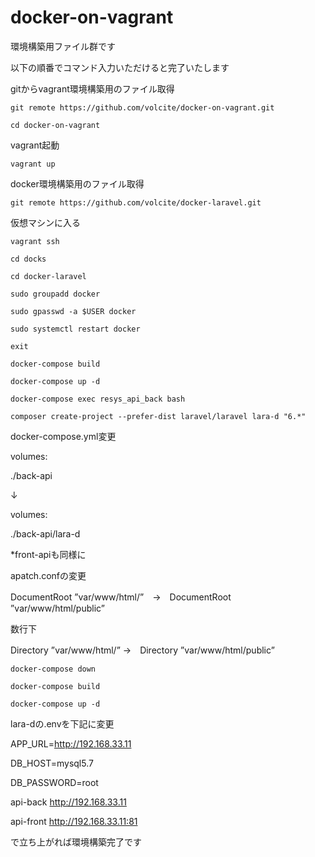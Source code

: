 # docker-on-vagrant

環境構築用ファイル群です

以下の順番でコマンド入力いただけると完了いたします

gitからvagrant環境構築用のファイル取得

`git remote https://github.com/volcite/docker-on-vagrant.git`

`cd docker-on-vagrant`

vagrant起動

`vagrant up`

docker環境構築用のファイル取得

`git remote https://github.com/volcite/docker-laravel.git`

仮想マシンに入る

`vagrant ssh`

`cd docks`

`cd docker-laravel`

`sudo groupadd docker`

`sudo gpasswd -a $USER docker`

`sudo systemctl restart docker`

`exit`

`docker-compose build`

`docker-compose up -d`

`docker-compose exec resys_api_back bash`

`composer create-project --prefer-dist laravel/laravel lara-d "6.*"`



docker-compose.yml変更

volumes:

./back-api

↓

volumes:

./back-api/lara-d

*front-apiも同様に



apatch.confの変更

DocumentRoot ”var/www/html/”　→　DocumentRoot ”var/www/html/public”

数行下

Directory ”var/www/html/” →　Directory ”var/www/html/public”



`docker-compose down`

`docker-compose build`

`docker-compose up -d`

lara-dの.envを下記に変更

APP_URL=http://192.168.33.11

DB_HOST=mysql5.7

DB_PASSWORD=root

api-back
http://192.168.33.11

api-front
http://192.168.33.11:81

で立ち上がれば環境構築完了です
